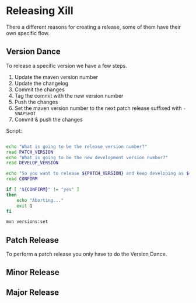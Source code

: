 Releasing Xill
==============

There a different reasons for creating a release, some of them have their own specific flow.

Version Dance
-------------

To release a specific version we have a few steps.

1. Update the maven version number
2. Update the changelog
3. Commit the changes
4. Tag the commit with the new version number
5. Push the changes
6. Set the maven version number to the next patch release suffixed with `-SNAPSHOT`
7. Commit & push the changes

Script:
```bash

echo "What is going to be the release version number?"
read PATCH_VERSION
echo "What is going to be the new development version number?"
read DEVELOP_VERSION

echo "So you want to release ${PATCH_VERSION} and keep developing as ${DEVELOP_VERSION}? ('yes' to confirm)"
read CONFIRM

if [ "${CONFIRM}" != "yes" ]
then
    echo "Aborting..."
    exit 1
fi

mvn versions:set 


```

Patch Release
-------------

To perform a patch release you only have to do the Version Dance.

Minor Release
-------------

Major Release
-------------
